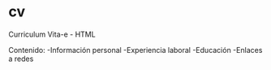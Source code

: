 # cv
Curriculum Vita-e - HTML

Contenido:
-Información personal
-Experiencia laboral
-Educación
-Enlaces a redes 
